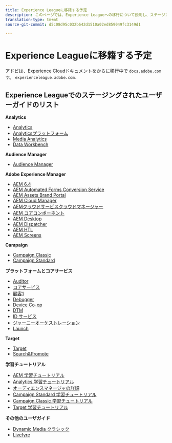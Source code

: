 ```yaml
---
title: Experience Leagueに移籍する予定
description: このページでは、Experience Leagueへの移行について説明し、ステージングされたユーザーガイドへのリンクのリストを記載しています。
translation-type: tm+mt
source-git-commit: d5c08d95c032b642d1510a02ed859049fc3149d1

---
```



# Experience Leagueに移籍する予定

アドビは、Experience Cloudドキュメントをからに移行中で `docs.adobe.com` す。 `experienceleague.adobe.com.`

## Experience Leagueでのステージングされたユーザーガイドのリスト

**Analytics**

* [Analytics](https://experienceleague.adobe.com/docs/analytics/landing/index.html)
* [Analyticsプラットフォーム](https://experienceleague.adobe.com/docs/analytics-platform/using/cja-landing.html)
* [Media Analytics](https://experienceleague.adobe.com/docs/media-analytics/using/media-overview.html)
* [Data Workbench](https://experienceleague.adobe.com/docs/data-workbench/using/index.html)

**Audience Manager**

* [Audience Manager](https://experienceleague.adobe.com/docs/audience-manager/user-guide/aam-home.html)

**Adobe Experience Manager**

* [AEM 6.4](https://experienceleague.adobe.com/docs/experience-manager-64/administering/index.html)
* [AEM Automated Forms Conversion Service](https://experienceleague.adobe.com/docs/aem-forms-automated-conversion-service/using/introduction.html)
* [AEM Assets Brand Portal](https://experienceleague.adobe.com/docs/experience-manager-brand-portal/using/index.html)
* [AEM Cloud Manager](https://experienceleague.adobe.com/docs/experience-manager-cloud-manager/using/introduction-to-cloud-manager.html)
* [AEMクラウドサービスクラウドマネージャー](https://experienceleague.adobe.com/docs/experience-manager-cloud-service-cloud-manager/using/introduction-to-cloud-service.html)
* [AEM コアコンポーネント](https://experienceleague.adobe.com/docs/experience-manager-core-components/using/introduction.html)
* [AEM Desktop](https://experienceleague.adobe.com/docs/experience-manager-desktop-app/using/introduction.html)
* [AEM Dispatcher](https://experienceleague.adobe.com/docs/experience-manager-dispatcher/using/dispatcher.html)
* [AEM HTL](https://experienceleague.adobe.com/docs/experience-manager-htl/using/overview.html)
* [AEM Screens](https://experienceleague.adobe.com/docs/experience-manager-screens/user-guide/aem-screens-introduction.html)

**Campaign**

* [Campaign Classic](https://experienceleague.adobe.com/docs/campaign-classic/using/campaign-classic-home.html)
* [Campaign Standard](https://experienceleague.adobe.com/docs/campaign-standard/using/campaign-standard-home.html)

**プラットフォームとコアサービス**

* [Auditor](https://experienceleague.adobe.com/docs/auditor/using/overview.html)
* [コアサービス ](https://experienceleague.adobe.com/docs/core-services/interface/marketing-cloud-integrations.html)
* [顧客1](https://experienceleague.adobe.com/docs/customer-one/using/index.html)
* [Debugger](https://experienceleague.adobe.com/docs/debugger/using/experience-cloud-debugger.html)
* [Device Co-op](https://experienceleague.adobe.com/docs/device-co-op/using/index.html)
* [DTM](https://experienceleague.adobe.com/docs/dtm/using/dtm-home.html)
* [ID サービス](https://experienceleague.adobe.com/docs/id-service/using/index.html)
* [ジャーニーオーケストレーション](https://experienceleague.adobe.com/docs/journeys/using/journey-orchestration-home.html)
* [Launch](https://experienceleague.adobe.com/docs/launch/using/overview.html)

**Target**

* [Target](https://experienceleague.adobe.com/docs/target/using/target-home.html)
* [Search&amp;Promote](https://experienceleague.adobe.com/docs/search-promote/using/sp-home.html)

**学習チュートリアル**

* [AEM 学習チュートリアル](https://experienceleague.adobe.com/docs/audience-manager-learn/tutorials/overview.html)
* [Analytics 学習チュートリアル](https://experienceleague.adobe.com/docs/analytics-learn/tutorials/overview.html)
* [オーディエンスマネージャの詳細](https://experienceleague.adobe.com/docs/audience-manager-learn/tutorials/overview.html)
* [Campaign Standard 学習チュートリアル](https://experienceleague.adobe.com/docs/campaign-standard-learn/tutorials/overview.html)
* [Campaign Classic 学習チュートリアル](https://experienceleague.adobe.com/docs/campaign-classic-learn/tutorials/overview.html)
* [Target 学習チュートリアル](https://experienceleague.adobe.com/docs/target-learn/tutorials/overview.html)

**その他のユーザガイド**

* [Dynamic Media クラシック](https://experienceleague.adobe.com/docs/dynamic-media-classic/using/index.html)
* [Livefyre](https://experienceleague.adobe.com/docs/livefyre/using/index.html)
